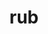 ---
category: 3-letters
denotation: null
name: rub
reference_link: https://www.etymonline.com/word/rub
root_language: null
root_name: null
title: rub
type: free
word_sums:
- respelling: rub
  sum: 'Rub + '
---
